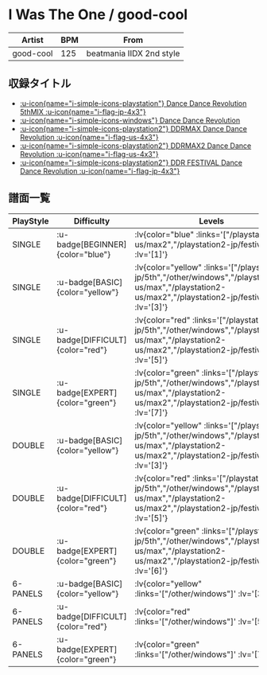 # I Was The One / good-cool

|Artist|BPM|From|
|------|---|----|
|good-cool|125|beatmania IIDX 2nd style|

## 収録タイトル

- [ :u-icon{name="i-simple-icons-playstation"} Dance Dance Revolution 5thMIX :u-icon{name="i-flag-jp-4x3"} ](/playstation-jp/5th)
- [ :u-icon{name="i-simple-icons-windows"} Dance Dance Revolution](/other/windows)
- [ :u-icon{name="i-simple-icons-playstation2"} DDRMAX Dance Dance Revolution :u-icon{name="i-flag-us-4x3"} ](/playstation2-us/max)
- [ :u-icon{name="i-simple-icons-playstation2"} DDRMAX2 Dance Dance Revolution :u-icon{name="i-flag-us-4x3"} ](/playstation2-us/max2)
- [ :u-icon{name="i-simple-icons-playstation2"} DDR FESTIVAL Dance Dance Revolution :u-icon{name="i-flag-jp-4x3"} ](/playstation2-jp/festival)

## 譜面一覧

|PlayStyle|Difficulty|Levels|Notes|Movie|
|---------|----------|------|-----|-----|
|SINGLE| :u-badge[BEGINNER]{color="blue"} | :lv{color="blue" :links='["/playstation2-us/max2","/playstation2-jp/festival"]' :lv='[1]'} |91/0||
|SINGLE| :u-badge[BASIC]{color="yellow"} | :lv{color="yellow" :links='["/playstation-jp/5th","/other/windows","/playstation2-us/max","/playstation2-us/max2","/playstation2-jp/festival"]' :lv='[3]'} |145/0||
|SINGLE| :u-badge[DIFFICULT]{color="red"} | :lv{color="red" :links='["/playstation-jp/5th","/other/windows","/playstation2-us/max","/playstation2-us/max2","/playstation2-jp/festival"]' :lv='[5]'} |217/0||
|SINGLE| :u-badge[EXPERT]{color="green"} | :lv{color="green" :links='["/playstation-jp/5th","/other/windows","/playstation2-us/max","/playstation2-us/max2","/playstation2-jp/festival"]' :lv='[7]'} |291/0||
|DOUBLE| :u-badge[BASIC]{color="yellow"} | :lv{color="yellow" :links='["/playstation-jp/5th","/other/windows","/playstation2-us/max","/playstation2-us/max2","/playstation2-jp/festival"]' :lv='[3]'} |141/0||
|DOUBLE| :u-badge[DIFFICULT]{color="red"} | :lv{color="red" :links='["/playstation-jp/5th","/other/windows","/playstation2-us/max","/playstation2-us/max2","/playstation2-jp/festival"]' :lv='[5]'} |236/0||
|DOUBLE| :u-badge[EXPERT]{color="green"} | :lv{color="green" :links='["/playstation-jp/5th","/other/windows","/playstation2-us/max","/playstation2-us/max2","/playstation2-jp/festival"]' :lv='[6]'} |277/0||
|6-PANELS| :u-badge[BASIC]{color="yellow"} | :lv{color="yellow" :links='["/other/windows"]' :lv='[3]'} |145/0||
|6-PANELS| :u-badge[DIFFICULT]{color="red"} | :lv{color="red" :links='["/other/windows"]' :lv='[5]'} |217/0||
|6-PANELS| :u-badge[EXPERT]{color="green"} | :lv{color="green" :links='["/other/windows"]' :lv='[7]'} |292/0||
